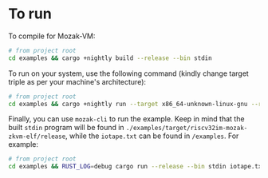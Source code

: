 # To run

To compile for Mozak-VM:
```sh
# from project root
cd examples && cargo +nightly build --release --bin stdin
```

To run on your system, use the following command (kindly change target triple as per your machine's architecture):
```sh
# from project root
cd examples && cargo +nightly run --target x86_64-unknown-linux-gnu --release --bin stdin-native --features="native"
```

Finally, you can use `mozak-cli` to run the example. Keep in mind that the built `stdin` program will be found in `./examples/target/riscv32im-mozak-zkvm-elf/release`, while the `iotape.txt` can be found in `/examples`. For example:

```sh
# from project root
cd examples && RUST_LOG=debug cargo run --release --bin stdin iotape.txt 
```
